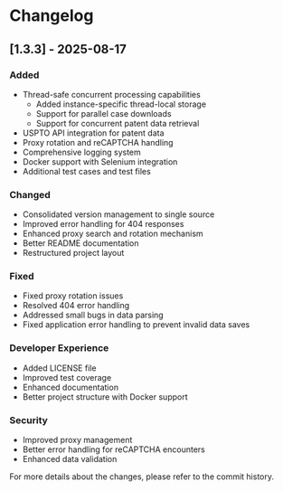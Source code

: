 # Changelog

## [1.3.3] - 2025-08-17

### Added
- Thread-safe concurrent processing capabilities
  - Added instance-specific thread-local storage
  - Support for parallel case downloads
  - Support for concurrent patent data retrieval
- USPTO API integration for patent data
- Proxy rotation and reCAPTCHA handling
- Comprehensive logging system
- Docker support with Selenium integration
- Additional test cases and test files

### Changed
- Consolidated version management to single source
- Improved error handling for 404 responses
- Enhanced proxy search and rotation mechanism
- Better README documentation
- Restructured project layout

### Fixed
- Fixed proxy rotation issues
- Resolved 404 error handling
- Addressed small bugs in data parsing
- Fixed application error handling to prevent invalid data saves

### Developer Experience
- Added LICENSE file
- Improved test coverage
- Enhanced documentation
- Better project structure with Docker support

### Security
- Improved proxy management
- Better error handling for reCAPTCHA encounters
- Enhanced data validation

For more details about the changes, please refer to the commit history.
